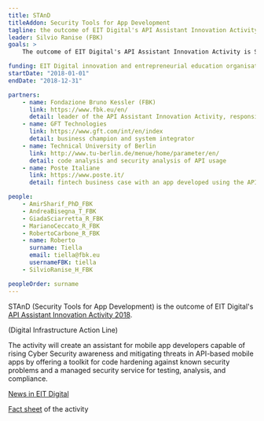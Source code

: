 ```yaml
---
title: STAnD
titleAddon: Security Tools for App Development
tagline: the outcome of EIT Digital's API Assistant Innovation Activity 2018.
leader: Silvio Ranise (FBK)
goals: >
    The outcome of EIT Digital's API Assistant Innovation Activity is STAnD. The Security Tools for App Development - STAnD - is a new plug-in that helps application programming interface (API) developers make their APIs secure. It does this by providing a managed security service capable of identifying potential vulnerabilities, together with a catalogue of code hardening techniques that help reduce their exploitation. While tools already exist to secure APIs, none has so far been available for ensuring their secure usage in application creation. 

funding: EIT Digital innovation and entrepreneurial education organisation under Internal Agreement Grant 2018 (ID project 18163)
startDate: "2018-01-01"
endDate: "2018-12-31"

partners:
    - name: Fondazione Bruno Kessler (FBK)
      link: https://www.fbk.eu/en/
      detail: leader of the API Assistant Innovation Activity, responsible also for identity management within the project
    - name: GFT Technologies
      link: https://www.gft.com/int/en/index
      detail: business champion and system integrator
    - name: Technical University of Berlin
      link: http://www.tu-berlin.de/menue/home/parameter/en/
      detail: code analysis and security analysis of API usage
    - name: Poste Italiane
      link: https://www.poste.it/
      detail: fintech business case with an app developed using the API Assistant

people:
    - AmirSharif_PhD_FBK
    - AndreaBisegna_T_FBK
    - GiadaSciarretta_R_FBK
    - MarianoCeccato_R_FBK
    - RobertoCarbone_R_FBK
    - name: Roberto
      surname: Tiella
      email: tiella@fbk.eu
      usernameFBK: tiella
    - SilvioRanise_H_FBK

peopleOrder: surname
---
```


STAnD (Security Tools for App Development) is the outcome of EIT Digital's [API Assistant Innovation Activity 2018](https://www.eitdigital.eu/innovation-entrepreneurship/digital-infrastructure/).

(Digital Infrastructure Action Line)

The activity will create an assistant for mobile app developers capable of rising Cyber Security awareness and mitigating threats in API-based mobile apps by offering a toolkit for code hardening against known security problems and a managed security service for testing, analysis, and compliance.

[News in EIT Digital](https://www.eitdigital.eu/newsroom/news/article/stand-stands-up-to-api-based-application-security-vulnerabilities/)

[Fact sheet](https://www.eitdigital.eu/fileadmin/files/2018/factsheets/digital-infrastructure/API-Assistant_FactSheet.pdf) of the activity